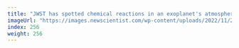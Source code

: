 ```yaml
---
title: "JWST has spotted chemical reactions in an exoplanet's atmosphere"
imageUrl: "https://images.newscientist.com/wp-content/uploads/2022/11/22160006/SEI_134740491.jpg?width=600"
index: 256
weight: 256
---
```

